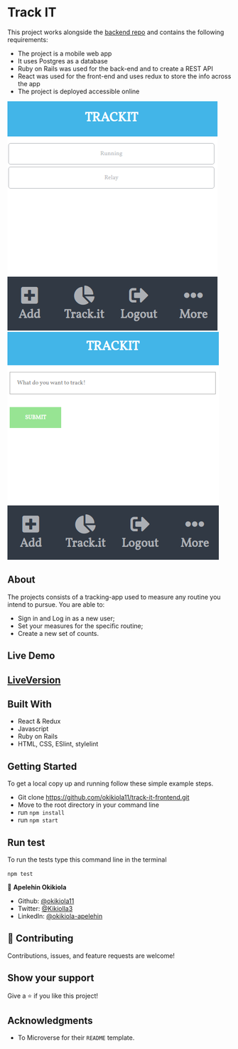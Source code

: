 # Track IT 

This project works alongside the [backend repo](https://github.com/okikiola11/track-it) and contains the following requirements:

- The project is a mobile web app
- It uses Postgres as a database
- Ruby on Rails was used for the back-end and to create a REST API
- React was used for the front-end and uses redux to store the info across the app
- The project is deployed accessible online

![screenshot](./src/images/screenshot1.png)
![screenshot](./src/images/screenshot2.png)

## About

The projects consists of a tracking-app used to measure any routine you intend to pursue. You are able to:

- Sign in and Log in as a new user;
- Set your measures for the specific routine;
- Create a new set of counts.

## Live Demo

## [LiveVersion]()

## Built With

- React & Redux
- Javascript
- Ruby on Rails
- HTML, CSS, ESlint, stylelint

## Getting Started

To get a local copy up and running follow these simple example steps.

- Git clone https://github.com/okikiola11/track-it-frontend.git
- Move to the root directory in your command line
- run `npm install`
- run `npm start`

## Run test

To run the tests type this command line in the terminal

`npm test`


👤 **Apelehin Okikiola**

* Github: [@okikiola11](https://github.com/okikiola11)
* Twitter: [@Kikiolla3](https://twitter.com/Kikiolla3)
* LinkedIn: [@okikiola-apelehin](https://www.linkedin.com/in/okikiola-apelehin-459008122/)


## 🤝 Contributing

Contributions, issues, and feature requests are welcome!

## Show your support

Give a ⭐️ if you like this project!

## Acknowledgments

- To Microverse for their `README` template.
